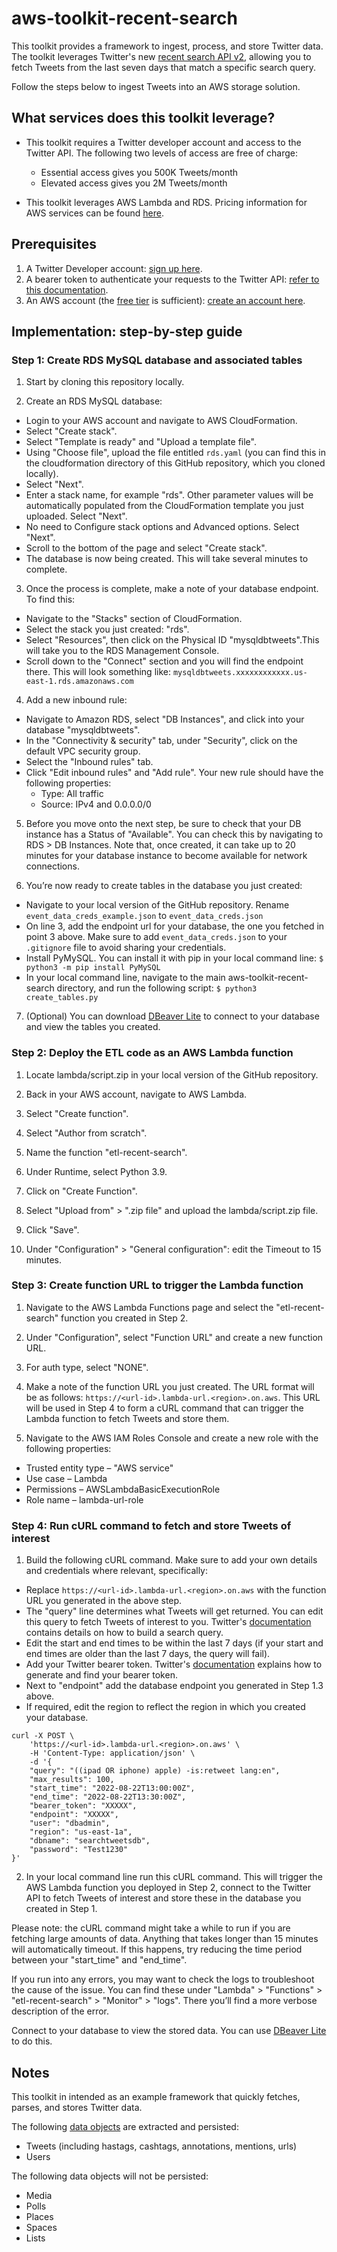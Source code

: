 # aws-toolkit-recent-search

This toolkit provides a framework to ingest, process, and store Twitter data. The toolkit leverages Twitter's new [recent search API v2](https://developer.twitter.com/en/docs/twitter-api/tweets/search/api-reference/get-tweets-search-recent), allowing you to fetch Tweets from the last seven days that match a specific search query. 

Follow the steps below to ingest Tweets into an AWS storage solution.

## What services does this toolkit leverage? 

* This toolkit requires a Twitter developer account and access to the Twitter API. The following two levels of access are free of charge:

  * Essential access gives you 500K Tweets/month
  * Elevated access gives you 2M Tweets/month

* This toolkit leverages AWS Lambda and RDS. Pricing information for AWS services can be found [here](https://aws.amazon.com/pricing/).

## Prerequisites

1. A Twitter Developer account: [sign up here](https://developer.twitter.com/en/apply-for-access).
2. A bearer token to authenticate your requests to the Twitter API: [refer to this documentation](https://developer.twitter.com/en/docs/authentication/oauth-2-0/bearer-tokens).
3. An AWS account (the [free tier](http://aws.amazon.com/free) is sufficient): [create an account here](https://portal.aws.amazon.com/billing/signup#/start/email).

## Implementation: step-by-step guide

### Step 1: Create RDS MySQL database and associated tables

1. Start by cloning this repository locally.

2. Create an RDS MySQL database: 

* Login to your AWS account and navigate to AWS CloudFormation.
* Select "Create stack".
* Select "Template is ready" and "Upload a template file". 
* Using "Choose file", upload the file entitled `rds.yaml` (you can find this in the cloudformation directory of this GitHub repository, which you cloned locally).
* Select "Next".
* Enter a stack name, for example "rds". Other parameter values will be automatically populated from the CloudFormation template you just uploaded. Select "Next".
* No need to Configure stack options and Advanced options. Select "Next".
* Scroll to the bottom of the page and select "Create stack".
* The database is now being created. This will take several minutes to complete.

3. Once the process is complete, make a note of your database endpoint. To find this: 

* Navigate to the "Stacks" section of CloudFormation. 
* Select the stack you just created: "rds". 
* Select "Resources", then click on the Physical ID "mysqldbtweets".This will take you to the RDS Management Console. 
* Scroll down to the "Connect" section and you will find the endpoint there. This will look something like: `mysqldbtweets.xxxxxxxxxxxx.us-east-1.rds.amazonaws.com`

4. Add a new inbound rule:

* Navigate to Amazon RDS, select "DB Instances", and click into your database "mysqldbtweets". 
* In the "Connectivity & security" tab, under "Security", click on the default VPC security group. 
* Select the "Inbound rules" tab.
* Click "Edit inbound rules" and "Add rule". Your new rule should have the following properties: 
  * Type: All traffic 
  * Source: IPv4 and 0.0.0.0/0

5. Before you move onto the next step, be sure to check that your DB instance has a Status of "Available". You can check this by navigating to RDS > DB Instances. Note that, once created, it can take up to 20 minutes for your database instance to become available for network connections.

6. You’re now ready to create tables in the database you just created:

* Navigate to your local version of the GitHub repository. Rename `event_data_creds_example.json` to `event_data_creds.json`
* On line 3, add the endpoint url for your database, the one you fetched in point 3 above. Make sure to add `event_data_creds.json` to your `.gitignore` file to avoid sharing your credentials.
* Install PyMySQL. You can install it with pip in your local command line: `$ python3 -m pip install PyMySQL`
* In your local command line, navigate to the main aws-toolkit-recent-search directory, and run the following script: `$ python3 create_tables.py`

7. (Optional) You can download [DBeaver Lite](https://dbeaver.com/download/) to connect to your database and view the tables you created.

### Step 2: Deploy the ETL code as an AWS Lambda function

1. Locate lambda/script.zip in your local version of the GitHub repository.

2. Back in your AWS account, navigate to AWS Lambda.

3. Select "Create function".

4. Select "Author from scratch".

5. Name the function "etl-recent-search".

6. Under Runtime, select Python 3.9.

7. Click on "Create Function".

8. Select "Upload from" > ".zip file" and upload the lambda/script.zip file.

9. Click "Save".

10. Under "Configuration" > "General configuration": edit the Timeout to 15 minutes.

### Step 3: Create function URL to trigger the Lambda function

1. Navigate to the AWS Lambda Functions page and select the "etl-recent-search" function you created in Step 2.

2. Under "Configuration", select "Function URL" and create a new function URL.

3. For auth type, select "NONE".

4. Make a note of the function URL you just created. The URL format will be as follows: `https://<url-id>.lambda-url.<region>.on.aws`. This URL will be used in Step 4 to form a cURL command that can trigger the Lambda function to fetch Tweets and store them.

5. Navigate to the AWS IAM Roles Console and create a new role with the following properties:

* Trusted entity type – "AWS service"
* Use case – Lambda
* Permissions – AWSLambdaBasicExecutionRole
* Role name – lambda-url-role

### Step 4: Run cURL command to fetch and store Tweets of interest 

1. Build the following cURL command. Make sure to add your own details and credentials where relevant, specifically: 

* Replace `https://<url-id>.lambda-url.<region>.on.aws` with the function URL you generated in the above step.
* The "query" line determines what Tweets will get returned. You can edit this query to fetch Tweets of interest to you. Twitter's [documentation](https://developer.twitter.com/en/docs/authentication/oauth-2-0/bearer-tokens) contains details on how to build a search query.
* Edit the start and end times to be within the last 7 days (if your start and end times are older than the last 7 days, the query will fail).
* Add your Twitter bearer token. Twitter's [documentation](https://developer.twitter.com/en/docs/twitter-api/tweets/search/integrate/build-a-query) explains how to generate and find your bearer token.
* Next to "endpoint" add the database endpoint you generated in Step 1.3 above.
* If required, edit the region to reflect the region in which you created your database.

``` curl
curl -X POST \
    'https://<url-id>.lambda-url.<region>.on.aws' \
    -H 'Content-Type: application/json' \
    -d '{
    "query": "((ipad OR iphone) apple) -is:retweet lang:en",
    "max_results": 100,
    "start_time": "2022-08-22T13:00:00Z",
    "end_time": "2022-08-22T13:30:00Z",
    "bearer_token": "XXXXX",
    "endpoint": "XXXXX",
    "user": "dbadmin",
    "region": "us-east-1a",
    "dbname": "searchtweetsdb",
    "password": "Test1230"
}'
```

2. In your local command line run this cURL command. This will trigger the AWS Lambda function you deployed in Step 2, connect to the Twitter API to fetch Tweets of interest and store these in the database you created in Step 1.

Please note: the cURL command might take a while to run if you are fetching large amounts of data. Anything that takes longer than 15 minutes will automatically timeout. If this happens, try reducing the time period between your "start_time" and "end_time". 

If you run into any errors, you may want to check the logs to troubleshoot the cause of the issue. You can find these under "Lambda" > "Functions" > "etl-recent-search" > "Monitor" > "logs". There you’ll find a more verbose description of the error.

Connect to your database to view the stored data. You can use [DBeaver Lite](https://dbeaver.com/download/) to do this.
## Notes
This toolkit in intended as an example framework that quickly fetches, parses, and stores Twitter data.

The following [data objects](https://developer.twitter.com/en/docs/twitter-api/data-dictionary/introduction) are extracted and persisted:

* Tweets (including hastags, cashtags, annotations, mentions, urls)
* Users

The following data objects will not be persisted:

* Media
* Polls
* Places
* Spaces
* Lists